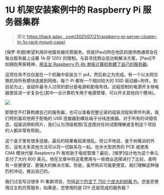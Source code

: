 # 1U 机架安装案例中的 Raspberry Pi 服务器集群

> 原文:[https://hack aday . com/2021/07/21/raspberry-pi-server-cluster-in-1u-rack-mount-case/](https://hackaday.com/2021/07/21/raspberry-pi-server-cluster-in-1u-rack-mount-case/)

[保罗·布朗]希望利用异地服务器托管服务。但是[Paul]所在地区的提供商通常会在每台服务器上设置 1A @ 120V 的限制。与其寻找商业低功耗解决方案，[Paul]不如拥抱黑客精神，[用五台 Raspberry Pi 4b 单板计算机构建了自己的服务器](https://github.com/pawl/raspberry-pi-1u-server)。

这项任务不仅仅是在一个机箱中安装五个 pi4，然后称之为完成。有一个以太网交换机将所有模块连接到网络，每个 Pi 都有一个相对较大的 SSD 驱动器+附件。到目前为止，该组件最令人讨厌的部分是电源和配电布线，远程控制的电源开关继电器使其进一步复杂化(其中一台计算机专用于电源管理，可以开关其他四个模块)。

![](../Images/3a4c1f9d0f0168821d74f68a51157bad.png)

即使您不打算构建自己的服务器，也可以查看完整记录的组装流程和零件列表，我们特别喜欢他用于配电的 USB 连接器到螺丝端子分线连接器。对于所有的详细信息、组装说明和照片，我们认为顶级框图/互连图对任何试图理解或复制这个项目的人都非常有帮助。

这个盒子里有很多连接，最后的结果看起来很乱。但公平地说，鉴于树莓派的外形，没有太多其他方法可以将一切联系在一起。也许大型昂贵的 PCB 或使用 CM4 模块代替 Raspberry Pi 板有助于电缆管理？最后，[保罗]估计他为这个单元支付了大约 800 美元。他在文章中将这笔费用与一些商业选择进行了比较，表明有一些更便宜、更强大的解决方案。但是，虽然购买可能更便宜，我们理解这种强烈的冲动，推出自己的。

我们过去写过很多 Pi 集群项目，包括[这个包含了 750 个庞大的树莓 Pi](https://hackaday.com/2018/01/24/firing-up-750-raspberry-pis/)。您是否使用过主机托管服务，如果是，您使用的是 DIY 还是现成的服务器？